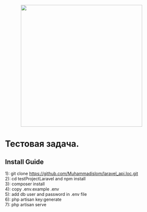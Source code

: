<p align="center"><a href="https://laravel.com" target="_blank"><img src="https://raw.githubusercontent.com/laravel/art/master/logo-lockup/5%20SVG/2%20CMYK/1%20Full%20Color/laravel-logolockup-cmyk-red.svg" width="400"></a></p>



# Тестовая задача.
## Install Guide
1): git clone https://github.com/Muhammadislom/laravel_api.loc.git <br/>
2): cd testProjectLaravel and npm install<br />
3): composer install <br />
4): copy .env.example .env <br />
5): add db user and password in .env file <br />
6): php artisan key:generate <br />
7): php artisan serve
